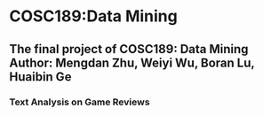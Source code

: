 # COSC189:Data Mining

The final project of COSC189: Data Mining
Author: Mengdan Zhu, Weiyi Wu, Boran Lu, Huaibin Ge
-------
### Text Analysis on Game Reviews
